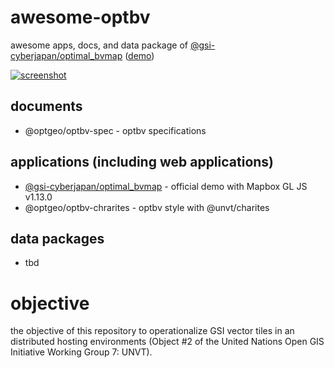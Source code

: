 # awesome-optbv
awesome apps, docs, and data package of [@gsi-cyberjapan/optimal_bvmap](https://github.com/gsi-cyberjapan/optimal_bvmap) ([demo](https://gsi-cyberjapan.github.io/optimal_bvmap/#14.33/36.61776/137.622))

[![screenshot](https://repository-images.githubusercontent.com/533224534/1257c51e-bf4c-4158-8e0d-0343f003f4dd)](https://gsi-cyberjapan.github.io/optimal_bvmap/#14.33/36.61776/137.622)

## documents
- @optgeo/optbv-spec - optbv specifications

## applications (including web applications)
- [@gsi-cyberjapan/optimal_bvmap](https://gsi-cyberjapan.github.io/optimal_bvmap/) - official demo with Mapbox GL JS v1.13.0
- @optgeo/optbv-chrarites - optbv style with @unvt/charites

## data packages
- tbd

# objective
the objective of this repository to operationalize GSI vector tiles in an distributed hosting environments (Object #2 of the United Nations Open GIS Initiative Working Group 7: UNVT).
